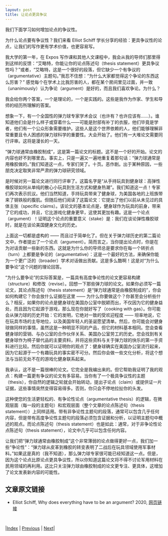 ```yaml
---
layout: post
title: 让论点更具争议
---
```


我们下面学习如何增加论点的争议性。

为什么论点要有争议性？我们来看 Elliot Schiff 学长分享的经验：更具争议性的论点，让我们的写作更有学术价值，也更容易写。

我大学的第一年，在 Expos 写作课和其他人文课程中，我会从我的导师们那里得到这样的反馈：“艾略特，你能让你的论点陈述句（thesis statement）更具争议性吗？”或者，“艾略特，这是一个很好的段落，但它缺少一个有争议的（argumentative）主题句。”我忍不住想：“为什么大家都觉得这个争论的东西这么厉害？” 感觉每个在学术上比我厉害的人，都在某个房间里见过面，并一致（unanimously）认为争论（argument）是好的，而且我们喜欢争论。为什么？

我会给你两个答案，一个是理论的，一个是实践的。这些是我作为作家、学生和导师的经历所理解的答案。

想象一下，有一个全国性的弹力球专家学术会议（也许有？也许应该有……）。谁知道他们会是什么样子或穿着什么——可能是肘部有补丁的衣服，他们毕竟是学者，他们有一个公众形象需要维护。这些人是这个世界依赖的人，他们能够理解非常重要且令人困惑的弹力球科学的重要性。大会开始了。他们有一大堆论文需要同行评审。这将是漫长的一天。

“弹力球通常由橡胶制成”，这是第一篇论文的标题。这不是一个好的开始。论文的内容也好不到哪里去。事实上，只是一遍又一遍地重复着那句话：“弹力球通常是用橡胶做的。”我们知道这一点，专家们哭了。十页。恶作剧。出于某种原因，一些朋克决定取笑非常严肃的弹力球研究领域。

是时候对另一篇论文进行同行评审了。这篇名字是“从手持玩具到健身球：高弹性橡胶球如何从单纯的散心小玩具到生活方式和健身热潮”。我们知道这一点！专家们再次表示抗议。他们当然知道，手持玩具带来了健身球，为美国各地的上班族带来了钢铁般的腹肌。但随后他们阅读了这篇论文：它提出了他们以前从未见过的具体主张（specific claims）。该论文的基本论点是，健身球作为玩具的前身，带来了它的成功，并且，它比游戏化健身更早，这使其更加有趣。这是一个论点（argument）！证明这个论点的重要意义（stake）是：我们在谈论弹性橡胶球时，就是在谈论美国健身文化的历史。

上面这一切都是虚构的 —— 而且过于简单化了。但在关于弹力球历史的第二篇论文中，作者提出了一个论点（argument）。简而言之，当你提出论点时，你是在为对话贡献一些新的东西。这就是为什么你的导师总是要求你在每一个转折点（turn）上都要是争论的（argumentative）：这是一个最好的方法，来确保你能为一个更广泛的（broader）学术对话做出贡献。这是多么酷啊！这是对“为什么要争论”这个问题的理论回答。

“为什么要争论”的实际答案是，一篇具有高度争论性的论文更容易构建（structure）和修改（revise）。回想一下那些弹力球的论文。如果你必须写一篇论文，其论点陈述句（thesis statement）是“弹力球通常是由橡胶制成的”，你会如何构建它？你会放什么证据在这里 —— 为什么你要做这个？你甚至会分析些什么？相反，如果你的论点是健身球在美国办公室中脱颖而出，不仅因为它的健身益处，而且因为它起源于游戏，那么现在你就好写了（cooking with gas）。你可能会从弹力球的历史开始：它的发明，它绝对一致的受欢迎程度 —— 坦率地说，它在玩具市场的主导地位，以及美国年轻人的圣诞愿望清单。然后，你可能会对健身球做同样的事情，虽然这是一种明显不同的产品，但它的材料基本相同。您会查看健身球的营销、与办公室的合作伙伴关系、美国办公室劳工的历史。您会找到有关健身球作为椅子替代品的主要资料，并将这些资料与关于弹力球的快乐的第一手资料进行比较。然后你就可以证明你的观点了：健身球确实在美国办公室流行起来，因为它起源于一个有趣玩具的事实密不可分。然后你会做一些文化分析，将这个想法与当前无处不在的游戏化健身联系起来。

我承认，这不是一篇很棒的论文。它完全是我编出来的。但它帮助我证明了我的观点：构建一篇更有争议的论文有多容易。当你有了一个极具争议性的主题（thesis），你自然的逻辑之轮就会开始转动，提出子论点（claim）或提供证一片证据，这些事情突然变得容易得多。否则，你只会不停地拉扯你的头发。

这种使您的生活更轻松的、有争论性论点（argumentative thesis）的逻辑，在微观层面（每一段的主题句）和宏观层面（整个文章的论点陈述句（thesis statement））上同样适用。带有非争论性主题句的段落，通常可以包含几乎任何内容，但是带有高度争论性主题句的段落必须包含证据和分析，以证明主题句中概述的观点。而论点陈述句（thesis statement）也是如此：通常，对于非争论性论点陈述句（thesis statement），论文中几乎可以包含任何内容。

让我们把“弹力球通常由橡胶制成”这个非常薄弱的​论点做得更好一点，我们加一些“争论性”：“弹力球从皮革到橡胶的转变表明了二战后在玩具领域使用军事材料。”如果这是真的（我不知道），那么弹力球专家很可能已经知道这一点。但是，因为这个论点比原论点更具争议性，所以你知道这篇论文将不得不讨论军用材料在民用领域的再利用。这比只关注弹力球由橡胶制成的论文更专注、更具体，这增加了论文发表新内容的可能性。

## 文章原文链接

- Elliot Schiff, Why does everything have to be an argument? 2020, [网页链接](https://harvardwritingcenterblog.com/2020/08/23/why-does-everything-have-to-be-an-argument/)

<br/>

|[Index](../) | [Previous](1-3-method) | [Next](1-5-join-conv)|
